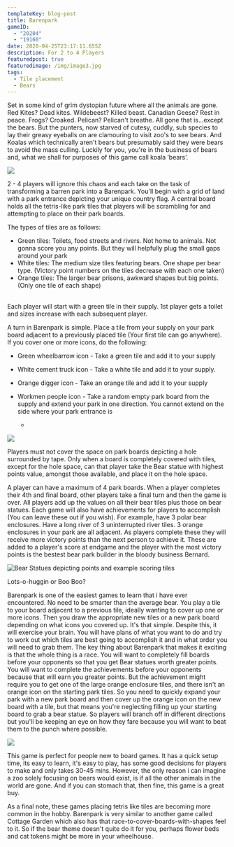 ```yaml
---
templateKey: blog-post
title: Barenpark
gameID:
  - "20204"
  - "19160"
date: 2020-04-25T23:17:11.655Z
description: For 2 to 4 Players
featuredpost: true
featuredimage: /img/image3.jpg
tags:
  - Tile placement
  - Bears
---
```

Set in some kind of grim dystopian future where all the animals are gone. Red Kites? Dead kites. Wildebeest? Killed beast. Canadian Geese? Rest in peace. Frogs? Croaked. Pelican? Pelican't breathe. All gone that is...except the bears. But the punters, now starved of cutesy, cuddly, sub species to lay their greasy eyeballs on are clamouring to visit zoo's to see bears. And Koalas which technically aren't bears but presumably said they were bears to avoid the mass culling. Luckily for you, you're in the business of bears and, what we shall for purposes of this game call koala ‘bears’.

![](/img/image1.jpg)

2 - 4 players will ignore this chaos and each take on the task of transforming a barren park into a Barenpark. You'll begin with a grid of land with a park entrance depicting your unique country flag. A central board holds all the tetris-like park tiles that players will be scrambling for and attempting to place on their park boards.

The types of tiles are as follows:

* Green tiles: Toilets, food streets and rivers. Not home to animals. Not gonna score you any points. But they will helpfully plug the small gaps around your park
* White tiles: The medium size tiles featuring bears. One shape per bear type. (Victory point numbers on the tiles decrease with each one taken)
* Orange tiles: The larger bear prisons, awkward shapes but big points. (Only one tile of each shape)

\
Each player will start with a green tile in their supply. 1st player gets a toilet and sizes increase with each subsequent player.

A turn in Barenpark is simple. Place a tile from your supply on your park board adjacent to a previously placed tile (Your first tile can go anywhere). If you cover one or more icons, do the following:

* Green wheelbarrow icon - Take a green tile and add it to your supply
* White cement truck icon - Take a white tile and add it to your supply.
* Orange digger icon - Take an orange tile and add it to your supply
* Workmen people icon - Take a random empty park board from the supply and extend your park in one direction. You cannot extend on the side where your park entrance is

  *





![](/img/image2.jpg)



Players must not cover the space on park boards depicting a hole surrounded by tape. Only when a board is completely covered with tiles, except for the hole space, can that player take the Bear statue with highest points value, amongst those available, and place it on the hole space.



A player can have a maximum of 4 park boards. When a player completes their 4th and final board, other players take a final turn and then the game is over. All players add up the values on all their bear tiles plus those on bear statues. Each game will also have achievements for players to accomplish (You can leave these out if you wish). For example, have 3 polar bear enclosures. Have a long river of 3 uninterrupted river tiles. 3 orange enclosures in your park are all adjacent. As players complete these they will receive more victory points than the next person to achieve it. These are added to a player's score at endgame and the player with the most victory points is the bestest bear park builder in the bloody business Bernard.

![Bear Statues depicting points and example scoring tiles](/img/image5.jpg)



Lots-o-huggin or Boo Boo?



Barenpark is one of the easiest games to learn that i have ever encountered. No need to be smarter than the average bear. You play a tile to your board adjacent to a previous tile, ideally wanting to cover up one or more icons. Then you draw the appropriate new tiles or a new park board depending on what icons you covered up. It's that simple. Despite this, it will exercise your brain. You will have plans of what you want to do and try to work out which tiles are best going to accomplish it and in what order you will need to grab them. The key thing about Barenpark that makes it exciting is that the whole thing is a race. You will want to completely fill boards before your opponents so that you get Bear statues worth greater points. You will want to complete the achievements before your opponents because that will earn you greater points. But the achievement might require you to get one of the large orange enclosure tiles, and there isn't an orange icon on the starting park tiles. So you need to quickly expand your park with a new park board and then cover up the orange icon on the new board with a tile, but that means you're neglecting filling up your starting board to grab a bear statue. So players will branch off in different directions but you'll be keeping an eye on how they fare because you will want to beat them to the punch where possible.

![](/img/image4.jpg)

This game is perfect for people new to board games. It has a quick setup time, its easy to learn, it's easy to play, has some good decisions for players to make and only takes 30-45 mins. However, the only reason i can imagine a zoo solely focusing on bears would exist, is if all the other animals in the world are gone. And if you can stomach that, then fine, this game is a great buy.



As a final note, these games placing tetris like tiles are becoming more common in the hobby. Barenpark is very similar to another game called Cottage Garden which also has that race-to-cover-boards-with-shapes feel to it. So if the bear theme doesn't quite do it for you, perhaps flower beds and cat tokens might be more in your wheelhouse.